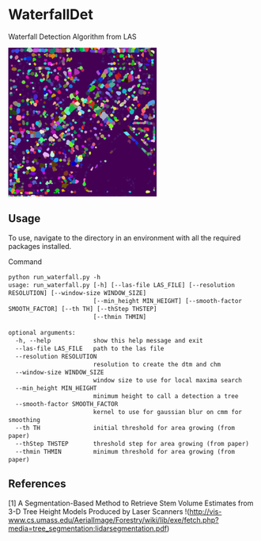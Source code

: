# WaterfallDet
Waterfall Detection Algorithm from LAS

<img src="https://github.com/WildFire-ML/WaterfallDet/blob/main/img/grown_trees.png" width="300" height="300">

## Usage
To use, navigate to the directory in an environment with all the required packages installed.

Command
```
python run_waterfall.py -h
usage: run_waterfall.py [-h] [--las-file LAS_FILE] [--resolution RESOLUTION] [--window-size WINDOW_SIZE]
                        [--min_height MIN_HEIGHT] [--smooth-factor SMOOTH_FACTOR] [--th TH] [--thStep THSTEP]
                        [--thmin THMIN]

optional arguments:
  -h, --help            show this help message and exit
  --las-file LAS_FILE   path to the las file
  --resolution RESOLUTION
                        resolution to create the dtm and chm
  --window-size WINDOW_SIZE
                        window size to use for local maxima search
  --min_height MIN_HEIGHT
                        minimum height to call a detection a tree
  --smooth-factor SMOOTH_FACTOR
                        kernel to use for gaussian blur on cmm for smoothing
  --th TH               initial threshold for area growing (from paper)
  --thStep THSTEP       threshold step for area growing (from paper)
  --thmin THMIN         minimum threshold for area growing (from paper)
```

## References
[1] A Segmentation-Based Method to Retrieve Stem Volume Estimates from 3-D Tree Height Models Produced by Laser Scanners !(http://vis-www.cs.umass.edu/AerialImage/Forestry/wiki/lib/exe/fetch.php?media=tree_segmentation:lidarsegmentation.pdf) 
